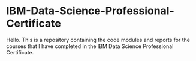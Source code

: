 # IBM-Data-Science-Professional-Certificate
Hello. This is a repository containing the code modules and reports for the courses that I have completed in the IBM Data Science Professional Certificate.
